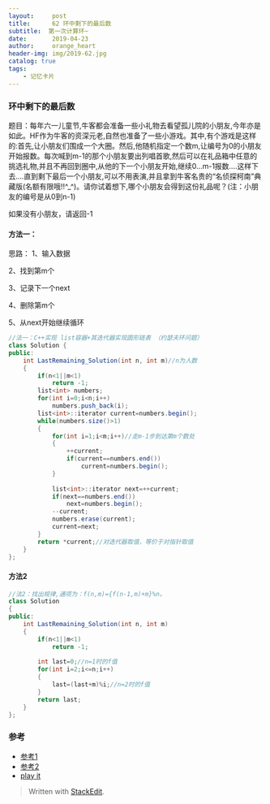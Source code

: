 ```yaml
---
layout:     post
title:      62 环中剩下的最后数
subtitle:  第一次计算环~
date:       2019-04-23
author:     orange_heart
header-img: img/2019-62.jpg
catalog: true
tags:
    - 记忆卡片
---
```


###   环中剩下的最后数

题目：每年六一儿童节,牛客都会准备一些小礼物去看望孤儿院的小朋友,今年亦是如此。HF作为牛客的资深元老,自然也准备了一些小游戏。其中,有个游戏是这样的:首先,让小朋友们围成一个大圈。然后,他随机指定一个数m,让编号为0的小朋友开始报数。每次喊到m-1的那个小朋友要出列唱首歌,然后可以在礼品箱中任意的挑选礼物,并且不再回到圈中,从他的下一个小朋友开始,继续0...m-1报数....这样下去....直到剩下最后一个小朋友,可以不用表演,并且拿到牛客名贵的“名侦探柯南”典藏版(名额有限哦!!^_^)。请你试着想下,哪个小朋友会得到这份礼品呢？(注：小朋友的编号是从0到n-1)

如果没有小朋友，请返回-1

#### 方法一：

思路：
1、输入数据

2、找到第m个

3、记录下一个next

4、删除第m个

5、从next开始继续循环


```java
//法一：C++实现 list容器+其迭代器实现圆形链表 （约瑟夫环问题）
class Solution {
public:
    int LastRemaining_Solution(int n, int m)//n为人数
    {
        if(n<1||m<1)
            return -1;
        list<int> numbers;
        for(int i=0;i<n;i++)
            numbers.push_back(i);
        list<int>::iterator current=numbers.begin();
        while(numbers.size()>1)
        {
            for(int i=1;i<m;i++)//走m-1步到达第m个数处
            {
                ++current;
                if(current==numbers.end())
                    current=numbers.begin();
            }
             
            list<int>::iterator next=++current;
            if(next==numbers.end())
                next=numbers.begin();
            --current;
            numbers.erase(current);
            current=next;
        }
        return *current;//对迭代器取值，等价于对指针取值
    }
};
```
#### 方法2



```java
//法2：找出规律,通项为：f(n,m)={f(n-1,m)+m}%n。
class Solution
{
public:
    int LastRemaining_Solution(int n, int m)
    {
        if(n<1||m<1)
            return -1;
         
        int last=0;//n=1时的f值
        for(int i=2;i<=n;i++)
        {
            last=(last+m)%i;//n=2时的f值
        }
        return last;
    }
};
```




### 参考

- [参考1](https://github.com/zhedahht/CodingInterviewChinese2)
- [参考2](https://github.com/gatieme/CodingInterviews)
- [play it](https://www.nowcoder.com/practice/f78a359491e64a50bce2d89cff857eb6?tpId=13&tqId=11199&rp=2&ru=/ta/coding-interviews&qru=/ta/coding-interviews/question-ranking&tPage=3)

> Written with [StackEdit](https://stackedit.io/).

<head>
    <script src="https://cdn.mathjax.org/mathjax/latest/MathJax.js?config=TeX-AMS-MML_HTMLorMML" type="text/javascript"></script>
    <script type="text/x-mathjax-config">
        MathJax.Hub.Config({
            tex2jax: {
            skipTags: ['script', 'noscript', 'style', 'textarea', 'pre'],
            inlineMath: [['$','$']]
            }
        });
    </script>
</head>

<!--stackedit_data:
eyJoaXN0b3J5IjpbLTE5MzA1NTg1MzIsNTEyMjI0NjQ4LDEyMj
QxMDMxODFdfQ==
-->